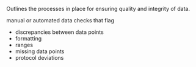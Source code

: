 Outlines the processes in place for ensuring quality and integrity of data.

manual or automated data checks that flag
- discrepancies between data points
- formatting
- ranges
- missing data points
- protocol deviations

